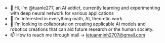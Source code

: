 - 👋 Hi, I’m @tuanle277, an AI addict, currently learning and experimenting with deep neural network for various applications
- 👀 I’m interested in everything math,  AI, theoretic work.
- 💞️ I’m looking to collaborate on creating applicable AI models and robotics creations that can aid future research or the human society.
- 📫 How to reach me through mail -> letuanminh2707@gmail.com

<!---
tuanle277/tuanle277 is a ✨ special ✨ repository because its `README.md` (this file) appears on your GitHub profile.
You can click the Preview link to take a look at your changes.
--->
